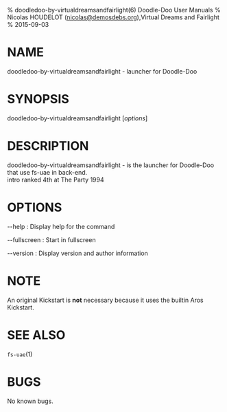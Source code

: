 % doodledoo-by-virtualdreamsandfairlight(6) Doodle-Doo User Manuals
% Nicolas HOUDELOT (nicolas@demosdebs.org),Virtual Dreams and Fairlight
% 2015-09-03

# NAME
doodledoo-by-virtualdreamsandfairlight - launcher for Doodle-Doo

# SYNOPSIS
doodledoo-by-virtualdreamsandfairlight [*options*]

# DESCRIPTION
doodledoo-by-virtualdreamsandfairlight - is the launcher for Doodle-Doo that use fs-uae in back-end.  
intro ranked 4th at The Party 1994

# OPTIONS
\--help
:   Display help for the command

\--fullscreen
:   Start in fullscreen

\--version
:   Display version and author information

# NOTE
An original Kickstart is **not** necessary because it uses the builtin Aros Kickstart.

# SEE ALSO
`fs-uae`(1)

# BUGS
No known bugs.
